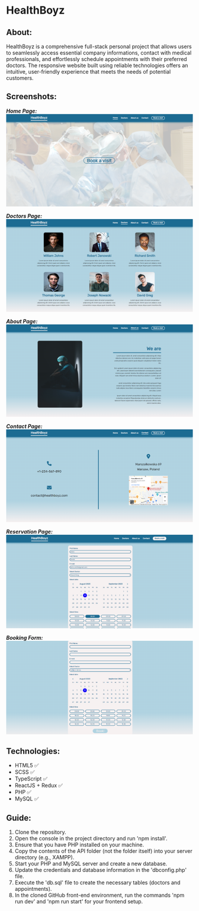 # HealthBoyz

## About:
HealthBoyz is a comprehensive full-stack personal project that allows users to seamlessly access essential company informations, contact with medical professionals, and effortlessly schedule appointments with their preferred doctors. The responsive website built using reliable technologies offers an intuitive, user-friendly experience that meets the needs of potential customers.

## Screenshots:

**_Home Page:_**
![](/screenshots/home_page.png)

**_Doctors Page:_**
![](/screenshots/doctors_page.png)

**_About Page:_**
![](/screenshots/about_page.png)

**_Contact Page:_**
![](/screenshots/contact_page.png)

**_Reservation Page:_**
![](/screenshots/booking_page.png)

**_Booking Form:_**
![](/screenshots/booking_form.png)

## Technologies:

- HTML5 :white_check_mark:
- SCSS :white_check_mark:
- TypeScript :white_check_mark:
- ReactJS + Redux :white_check_mark:
- PHP :white_check_mark: 
- MySQL :white_check_mark:

## Guide:

1. Clone the repository.
2. Open the console in the project directory and run 'npm install'.
3. Ensure that you have PHP installed on your machine.
4. Copy the contents of the API folder (not the folder itself) into your server directory (e.g., XAMPP).
5. Start your PHP and MySQL server and create a new database.
6. Update the credentials and database information in the 'dbconfig.php' file.
7. Execute the 'db.sql' file to create the necessary tables (doctors and appointments).
8. In the cloned GitHub front-end environment, run the commands 'npm run dev' and 'npm run start' for your frontend setup.
  
